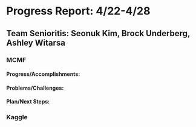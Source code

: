 # Progress Report: 4/22-4/28

## Team Senioritis: Seonuk Kim, Brock Underberg, Ashley Witarsa

### MCMF
#### Progress/Accomplishments:
#### Problems/Challenges:
#### Plan/Next Steps:

### Kaggle
